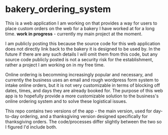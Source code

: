# bakery_ordering_system
This is a web application I am working on that provides a way for users to place custom orders on the web for a bakery I have worked at for a long time. **work in progress** - currently my main project at the moment. 

I am publicly posting this because the source code for this web application does not directly link back to the bakery it is designed to be used by. In the future if there are any such details I will omit them from this code, but any source code publicly posted is not a security risk for the establishment, rather a project I am working on in my free time.

Online ordering is becomming increasingly popular and necessary, and currently the business uses an email and rough wordpress form system to intake online orders, but it is not very customizable in terms of blocking off dates, times, and days they are already booked for. The purpose of this web app is to hopefully provide a more customizable solution to the business's online ordering system and to solve these logistical issues. 

This repo contains two versions of the app - the main version, used for day-to-day ordering, and a thanksgiving version designed specifically for thanksgiving orders. The code/processes differ slightly between the two so I figured I'd include both.
